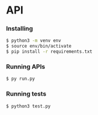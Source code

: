 # API

### Installing

```bash
$ python3 -m venv env
$ source env/bin/activate
$ pip install -r requirements.txt
```

### Running APIs

```bash
$ py run.py
```

### Running tests

```bash
$ python3 test.py
```
